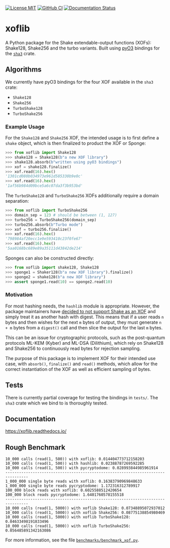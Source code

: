 [![License MIT](https://img.shields.io/badge/License-MIT-brightgreen.svg)](https://github.com/GiacomoPope/xoflib/blob/main/LICENSE)
[![GitHub CI](https://github.com/GiacomoPope/xoflib/actions/workflows/CI.yml/badge.svg?branch=main)](https://github.com/GiacomoPope/xoflib/actions/workflows/CI.yml)
[![Documentation Status](https://readthedocs.org/projects/xoflib/badge/?version=latest)](https://xoflib.readthedocs.io/en/latest/?badge=latest)

# xoflib

A Python package for the Shake extendable-output functions (XOFs): Shake128,
Shake256 and the turbo variants. Built using
[pyO3](https://github.com/PyO3/pyo3) bindings for the
[`sha3`](https://docs.rs/sha3/latest/sha3/) crate.

## Algorithms

We currently have pyO3 bindings for the four XOF available in the `sha3` crate:

- `Shake128`
- `Shake256`
- `TurboShake128`
- `TurboShake256`

### Example Usage

For the `Shake128` and `Shake256` XOF, the intended usage is to first define a `shake` object, which is then finalized to product the XOF or Sponge:

```py
>>> from xoflib import Shake128
>>> shake128 = Shake128(b"a new XOF library")
>>> shake128.absorb(b"written using pyO3 bindings")
>>> xof = shake128.finalize()
>>> xof.read(16).hex()
'1301cd080b034973e961d585330b9e0c'
>>> xof.read(16).hex()
'1af56b984d09bce5a6c07da3f3b953bd'
```

The `TurboShake128` and `TurboShake256` XOFs additionally require a domain separation:

```py
>>> from xoflib import TurboShake256
>>> domain_sep = 123 # should be between (1, 127)
>>> turbo256 = TurboShake256(domain_sep)
>>> turbo256.absorb(b"Turbo mode")
>>> xof = turbo256.finalize()
>>> xof.read(16).hex()
'798984af20ecc1e9e593410c23f0fe67'
>>> xof.read(16).hex()
'5aa0168bc689e89a35111d43842de214'
```

Sponges can also be constructed directly:
```py
>>> from xoflib import shake128, Shake128
>>> sponge1 = Shaker128(b"a new XOF library").finalize()
>>> sponge2 = shake128(b"a new XOF library")
>>> assert sponge1.read(10) == sponge2.read(10)
```

### Motivation

For most hashing needs, the `hashlib` module is appropriate. However, the
package maintainers have 
[decided to not support Shake as an XOF](https://github.com/python/cpython/issues/82198) 
and simply treat it as another hash with digest. This means that if a user reads
`n` bytes and then wishes for the next `m` bytes of output, they must generate
`n + m` bytes from a `digest()` call and then slice the output for the last `m`
bytes.

This can be an issue for cryptographic protocols, such as the post-quantum
protocols ML-KEM (Kyber) and ML-DSA (Dilithium), which rely on Shake128 and
Shake256 to continuously read bytes for rejection sampling.

The purpose of this package is to implement XOF for their intended use case, with `absorb()`, `finalize()` and `read()` methods, which allow for the correct instantiation of the XOF as well as efficient sampling of bytes.

## Tests

There is currently partial coverage for testing the bindings in `tests/`. The `sha3` crate which we bind to is thoroughly tested.

## Documentation

https://xoflib.readthedocs.io/

## Rough Benchmark

```
10_000 calls (read(1, 500)) with xoflib: 0.014404773712158203
10_000 calls (read(1, 500)) with hashlib: 0.02388787269592285
10_000 calls (read(1, 500)) with pycryptodome: 0.028993844985961914
--------------------------------------------------------------------------------
1_000_000 single byte reads with xoflib: 0.16383790969848633
1_000_000 single byte reads pycryptodome: 1.172316312789917
100_000 block reads with xoflib: 0.6025588512420654
100_000 block reads pycryptodome: 1.6401760578155518
--------------------------------------------------------------------------------
10_000 calls (read(1, 5000)) with xoflib Shake128: 0.07348895072937012
10_000 calls (read(1, 5000)) with xoflib Shake256: 0.08775138854980469
10_000 calls (read(1, 5000)) with xoflib TurboShake128: 0.04633498191833496
10_000 calls (read(1, 5000)) with xoflib TurboShake256: 0.056485891342163086
```

For more information, see the file [`benchmarks/benchmark_xof.py`](benchmarks/benchmark_xof.py).
